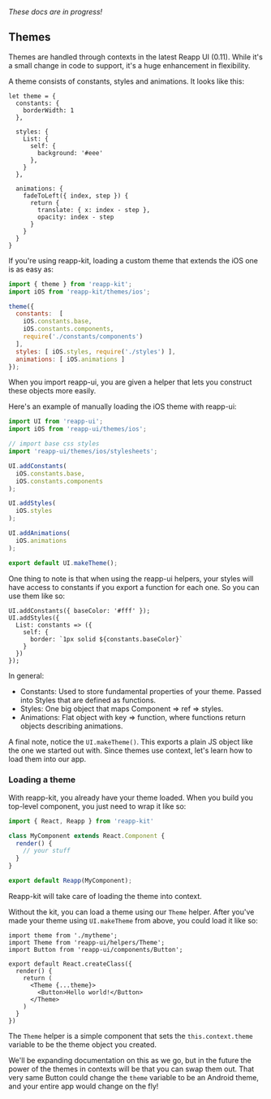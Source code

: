 *These docs are in progress!*

## Themes

Themes are handled through contexts in the latest Reapp UI (0.11). While it's a small
change in code to support, it's a huge enhancement in flexibility.

A theme consists of constants, styles and animations. It looks like this:

```
let theme = {
  constants: {
    borderWidth: 1
  },

  styles: {
    List: {
      self: {
        background: '#eee'
      },
    }
  },

  animations: {
    fadeToLeft({ index, step }) {
      return {
        translate: { x: index - step },
        opacity: index - step
      }
    }
  }
}
```

If you're using reapp-kit, loading a custom theme that extends the iOS one
is as easy as:

```js
import { theme } from 'reapp-kit';
import iOS from 'reapp-kit/themes/ios';

theme({
  constants:  [
    iOS.constants.base,
    iOS.constants.components,
    require('./constants/components')
  ],
  styles: [ iOS.styles, require('./styles') ],
  animations: [ iOS.animations ]
});
```

When you import reapp-ui, you are given a helper that lets you construct these objects
more easily.

Here's an example of manually loading the iOS theme with reapp-ui:

```js
import UI from 'reapp-ui';
import iOS from 'reapp-ui/themes/ios';

// import base css styles
import 'reapp-ui/themes/ios/stylesheets';

UI.addConstants(
  iOS.constants.base,
  iOS.constants.components
);

UI.addStyles(
  iOS.styles
);

UI.addAnimations(
  iOS.animations
);

export default UI.makeTheme();
```

One thing to note is that when using the reapp-ui helpers, your styles will have access
to constants if you export a function for each one. So you can use them like so:

```
UI.addConstants({ baseColor: '#fff' });
UI.addStyles({
  List: constants => ({
    self: {
      border: `1px solid ${constants.baseColor}`
    }
  })
});
```

In general:

- Constants: Used to store fundamental properties of your theme. Passed into Styles that are
defined as functions.
- Styles: One big object that maps Component => ref => styles.
- Animations: Flat object with key => function, where functions return objects describing animations.

A final note, notice the `UI.makeTheme()`. This exports a plain JS object like the one we started
out with. Since themes use context, let's learn how to load them into our app.

### Loading a theme

With reapp-kit, you already have your theme loaded. When you build you top-level component,
you just need to wrap it like so:

```js
import { React, Reapp } from 'reapp-kit'

class MyComponent extends React.Component {
  render() {
    // your stuff
  }
}

export default Reapp(MyComponent);
```

Reapp-kit will take care of loading the theme into context.

Without the kit, you can load a theme using our `Theme` helper. After you've made your theme
using `UI.makeTheme` from above, you could load it like so:

```
import theme from './mytheme';
import Theme from 'reapp-ui/helpers/Theme';
import Button from 'reapp-ui/components/Button';

export default React.createClass({
  render() {
    return (
      <Theme {...theme}>
        <Button>Hello world!</Button>
      </Theme>
    )
  }
})
```

The `Theme` helper is a simple component that sets the `this.context.theme` variable
to be the theme object you created.

We'll be expanding documentation on this as we go, but in the future the power of the
themes in contexts will be that you can swap them out. That very same Button could
change the `theme` variable to be an Android theme, and your entire app would change
on the fly!
